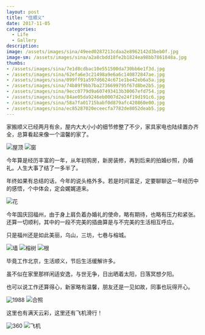 ```yaml
---
layout: post
title: "住顺义"
date: 2017-11-05
categories:
  - Life
  - Gallery
description: 
image: /assets/images/sina/49eed0287213cdaa2e8962142d3beb0f.jpg
image-sm: /assets/images/sina/a2a8cbdd18fe2b1824ea98bb7861848a.jpg
thumbs:
- /assets/images/sina/7e1d8cdbac10e551500da730bb6e1f3d.jpg
- /assets/images/sina/62efa6e3c21498a9e6a6c140872847ae.jpg
- /assets/images/sina/099ff91a597d6624c671e1be42eb6a5a.jpg
- /assets/images/sina/74b89f9bb7ba2736699795f67d8be2b5.jpg
- /assets/images/sina/9ecc0779d9a607493413b30067efd754.jpg
- /assets/images/sina/84ae05da9246eb0007d2e24f19d191c6.jpg
- /assets/images/sina/58a7fa01715babf0d879afc420860e00.jpg
- /assets/images/sina/ec85287020eceecfa7782de8052deab5.jpg
---
```


家搬顺义已经两月有余，屋内大大小小的细节修整了不少，家具家电也陆续置办齐全，总算看起来像一个温馨的家了。

![屋顶](/assets/images/sina/25a09da132b9ec9c4691327b19bdf7c4.jpg)
![窗](/assets/images/sina/fdf3b9ef1b1e90a4bae74f0e94ee281d.jpg)

今年算是经历丰富的一年，从年初购房，新房装修，再到后来的拍婚纱照，办婚礼。人生大事了结了一多半了。

年终如果有总结的话，今年的说头格外多。若是时间富足，定要聊聊这一年经历中的感悟，个中体会，定会娓娓道来。

![花](/assets/images/sina/340934ae3378d7a48ec3fca4c70f74fe.jpg)

今年国庆回福州，由于身上肩负着办婚礼的使命，略有期待，也略有压力和紧张。还算一切顺利，其中的一段不完美的插曲算是与不完美的生活相互呼应。

只是福州还是如此美丽，乌山，三坊，七巷与榕城。

![墙](/assets/images/sina/1f34577f6870d7e1fe374ecf786c20c9.jpg)
![榕树](/assets/images/sina/b0325a46e941d68b2f05bbc58ad23b5a.jpg)
![根](/assets/images/sina/a2a8cbdd18fe2b1824ea98bb7861848a.jpg)

毕竟工作北京，生活顺义，节后生活缓解许多。

虽不似在家里那样闲适安逸，与世无争，日出晒着太阳，日落冥想夕阳。

也可以说工作还算得心，新家略有温馨，朋友还是一见如故，同事也玩得开心。

![1988](/assets/images/sina/0fee59ac85278187f3b5623df2cbbb61.jpg)
![合照](/assets/images/sina/acc52f55d4ab23b792b8128bc7a4ee7a.jpg)

这里也有满天云彩，这里还有飞机滑行！

![360](/assets/images/sina/8bbd1b7481d9123cabc78314b0843922.jpg)
![飞机](/assets/images/sina/74b2ef3ab16e382837c78ad735b4399f.jpg)
